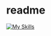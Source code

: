 # readme

[![My Skills](https://skillicons.dev/icons?i=js,html,css,node,ps)](https://skillicons.dev)
